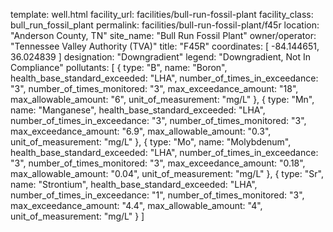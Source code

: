 template: well.html
facility_url: facilities/bull-run-fossil-plant
facility_class: bull_run_fossil_plant
permalink: facilities/bull-run-fossil-plant/f45r
location: "Anderson County, TN"
site_name: "Bull Run Fossil Plant"
owner/operator: "Tennessee Valley Authority (TVA)"
title: "F45R"
coordinates: [
  -84.144651,
  36.024839
]
designation: "Downgradient"
legend: "Downgradient, Not In Compliance"
pollutants: [
  {
  type: "B",
  name: "Boron",
  health_base_standard_exceeded: "LHA",
  number_of_times_in_exceedance: "3",
  number_of_times_monitored: "3",
  max_exceedance_amount: "18",
  max_allowable_amount: "6",
  unit_of_measurement: "mg/L"
  },
  {
  type: "Mn",
  name: "Manganese",
  health_base_standard_exceeded: "LHA",
  number_of_times_in_exceedance: "3",
  number_of_times_monitored: "3",
  max_exceedance_amount: "6.9",
  max_allowable_amount: "0.3",
  unit_of_measurement: "mg/L"
  },
  {
  type: "Mo",
  name: "Molybdenum",
  health_base_standard_exceeded: "LHA",
  number_of_times_in_exceedance: "3",
  number_of_times_monitored: "3",
  max_exceedance_amount: "0.18",
  max_allowable_amount: "0.04",
  unit_of_measurement: "mg/L"
  },
  {
  type: "Sr",
  name: "Strontium",
  health_base_standard_exceeded: "LHA",
  number_of_times_in_exceedance: "1",
  number_of_times_monitored: "3",
  max_exceedance_amount: "4.4",
  max_allowable_amount: "4",
  unit_of_measurement: "mg/L"
  }
]
